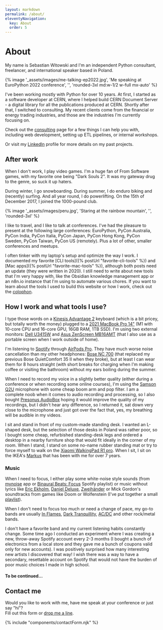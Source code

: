 ```yaml
---
layout: markdown
permalink: /about/
eleventyNavigation:
  key: About
  order: 5
---
```


# About

My name is Sebastian Witowski and I'm an independent Python consultant, freelancer, and international speaker based in Poland.

{% image '_assets/images/me-talking-ep2022.jpg', 'Me speaking at EuroPython 2022 conference', '', 'rounded-3xl md:w-1/2 w-full mx-auto' %}

I've been working mostly with Python for over 10 years. At first, I started as a software developer at CERN, where I helped build CERN Document Server - a digital library for all the publications produced at CERN. Shortly after that, I switched to consulting. My recent clients come from the financial or energy trading industries, and those are the industries I'm currently focusing on.

Check out the [consulting](/consulting) page for a few things I can help you with, including web development, setting up ETL pipelines, or internal workshops.

Or visit my [LinkedIn]({{site.social.linkedin.url}}) profile for more details on my past projects.

## After work

When I don't work, I play video games. I'm a huge fan of From Software games, with my favorite one being "Dark Souls 2". It was my gateway drug to the genre, so suck it up haters.

During winter, I go snowboarding. During summer, I do enduro biking and (recently) surfing. And all year round, I do powerlifting. On the 15th of December 2017, I joined the 1000-pound club.

{% image '_assets/images/peru.jpg', 'Staring at the rainbow mountain', '', 'rounded-3xl' %}

I like to travel, and I like to talk at conferences. I've had the pleasure to present at the following large conferences: EuroPython, PyCon Australia, PyCon India, PyCon Italia, PyCon Japan, PyCon Hong Kong, PyCon Sweden, PyCon Taiwan, PyCon US (remotely). Plus a lot of other, smaller conferences and meetups.

I often tinker with my laptop's setup and optimize the way I work. I documented my favorite [CLI tools]({% postUrl "favorite-cli-tools" %}) and [Mac apps]({% postUrl "favorite-mac-tools" %}), although both posts need an update (they were written in 2020). I still need to write about new tools that I'm very happy with, like the Obsidian knowledge management app or an n8n.io instance that I'm using to automate various chores. If you want to learn about the tools I used to build this website or how I work, check out the [colophon](/colophon).

## How I work and what tools I use?

<!-- TODO: Add a picture of my desk -->

I type those words on a [Kinesis Advantage 2](https://kinesis-ergo.com/shop/advantage2/) keyboard (which is a bit pricey, but totally worth the money) plugged to a [2021 MacBook Pro 14"](https://support.apple.com/kb/SP854) (M1 with 10-core CPU and 16-core GPU, 16GB RAM, 1TB SSD). I'm using two external monitors: [Dell U3415W](https://www.dell.com/en-hr/work/shop/cty/pdp/spd/dell-u3415w-monitor) and [Asus ZenScreen MB16AMT](https://www.asus.com/Displays-Desktops/Monitors/ZenScreen/ZenScreen-Touch-MB16AMT/) (that I also use as a portable screen when I work outside of home).

I'm listening to [Spotify](https://www.spotify.com/) through [AirPods Pro](https://www.apple.com/airpods-pro/specs/). They have much worse noise cancellation than my other headphones: [Bose NC 700](https://www.bose.com/en_us/products/headphones/noise_cancelling_headphones/noise-cancelling-headphones-700.html) (that replaced my previous Bose QuietComfort 35 II when they broke), but at least I can wear them for 8 hours straight (with short breaks for charging when I'm making coffee or visiting the bathroom) without my ears boiling during the summer.

When I need to record my voice in a slightly better quality (either during a conference or when recording some online courses), I'm using the [Samson Q2U](http://www.samsontech.com/samson/products/microphones/usb-microphones/q2u/) microphone with some cheap boom arm and pop filter. I am a complete noob when it comes to audio recording and processing, so I also bought [Presonus AudioBox](https://www.presonus.com/en/interfaces/usb-audio-interfaces/audiobox-series/2777700105.html) hoping it would improve the quality of my recordings, but I didn't hear any difference, so I returned it, sat down very close to the microphone and just got over the fact that, yes, my breathing will be audible in my videos.

I sit and stand in front of my custom-made standing desk. I wanted an L-shaped desk, but the selection of those desks in Poland was rather poor, so I bought some cheap, refurbished standing-desk legs and ordered a desktop in a nearby furniture shop that would fit ideally in the corner of my room. When I stand, I stand on some no-name rubber standing mat or try to force myself to walk on the [Xiaomi WalkingPad R1 pro](https://www.walkingpad.com/products/walkingpad-r1-pro). When I sit, I sit on the IKEA's [Markus](https://www.ikea.com/us/en/p/markus-office-chair-vissle-dark-gray-90289172/) that has been with me for over 7 years.

### Music

When I need to focus, I either play some white-noise style sounds (from [mynoise](https://mynoise.net/) app or [Binaural Beats: Focus](https://open.spotify.com/playlist/37i9dQZF1DX7EF8wVxBVhG) Spotify playlist) or music without lyrics like [Eric Ekholm](https://open.spotify.com/artist/2ILC8RBzrhyAE3MPfBe9sQ), [Daniel Deluxe](https://open.spotify.com/artist/0OTY72l7CC7ynKzp6N2o5b), [Zweihänder](https://open.spotify.com/artist/5TAKKdC7OQSTfKkKlcs6Q4) or Mick Gordon's soundtracks from games like Doom or Wolfenstein (I've put together a small [playlist](https://open.spotify.com/playlist/0fOs0OOtcR1ExIzHe3os2P?si=81f946f59a6440ce)).

When I don't need to focus too much or need a change of pace, my go-to bands are usually [In Flames](https://open.spotify.com/artist/57ylwQTnFnIhJh4nu4rxCs), [Dark Tranquillity](https://open.spotify.com/artist/5EHvXKnNz78jkAVgTQLQ5O), [AC/DC](https://open.spotify.com/artist/711MCceyCBcFnzjGY4Q7Un) and other rock/metal bands.

I don't have a favorite band and my current listening habits constantly change. Some time ago I conducted an experiment where I was creating a new, throw-away Spotify account every 2-3 months (I bought a bunch of electronics from a local store and they gave me a bunch of coupons valid only for new accounts). I was positively surprised how many interesting new artists I discovered that way! I wish there was a way to have a secondary, resettable account on Spotify that would not have the burden of poor music choices I made in high school.

#### To be continued...

## Contact me

Would you like to work with me, have me speak at your conference or just say "hi"?  
Fill out this form or [drop me a line](mailto:sebastian@switowski.com).

{% include "components/contactForm.njk" %}
